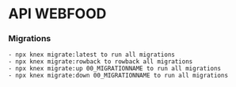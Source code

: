 # API WEBFOOD

### Migrations 
    - npx knex migrate:latest to run all migrations
    - npx knex migrate:rowback to rowback all migrations
    - npx knex migrate:up 00_MIGRATIONNAME to run all migrations
    - npx knex migrate:down 00_MIGRATIONNAME to run all migrations
